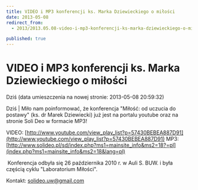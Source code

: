 ```yaml
---
title: VIDEO i MP3 konferencji ks. Marka Dziewieckiego o miłości
date: 2013-05-08
redirect_from: 
  - 2013/2013.05.08-video-i-mp3-konferencji-ks-marka-dziewieckiego-o-milosci

published: true
---
```




# VIDEO i MP3 konferencji ks. Marka Dziewieckiego o miłości

<time>Dziś (data umieszczenia na nowej stronie: 2013-05-08 20:59:32)</time>

Dziś | Miło nam poinformować, że konferencja "Miłość: od uczucia do postawy" (ks. dr Marek Dziewiecki) już jest na portalu youtube oraz na stronie Soli Deo w formacie MP3!

VIDEO: 
[http://www.youtube.com/view_play_list?p=57430BEBEA887D91](http://www.youtube.com/view_play_list?p=57430BEBEA887D91)
MP3: 
[http://www.solideo.pl/sd/index.php?ms1=mainsite_info&ms2=18?=pl](index.php?ms1=mainsite_info&ms2=18&lang=pl)

&nbsp;Konferencja odbyła się 26 października 2010 r. w Auli S. BUW. i była częścią cyklu "Laboratorium Miłości".

Kontakt: solideo.uw@gmail.com

<!--{{json:{"created_date":"2013-05-08 20:59:32","publish_down":"0000-00-00 00:00:00","id":"1009"}}}-->